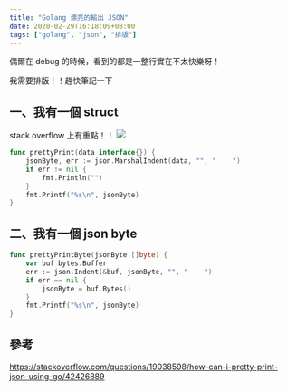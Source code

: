 ```yaml
---
title: "Golang 漂亮的輸出 JSON"
date: 2020-02-29T16:18:09+08:00
tags: ["golang", "json", "排版"]
---
```


偶爾在 debug 的時候，看到的都是一整行實在不太快樂呀！

我需要排版！！趕快筆記一下


## 一、我有一個 struct
stack overflow 上有重點！！
![](https://i.imgur.com/xGFhCHW.png)


```go
func prettyPrint(data interface{}) {
	jsonByte, err := json.MarshalIndent(data, "", "    ")
	if err != nil {
		fmt.Println("")
	}
	fmt.Printf("%s\n", jsonByte)
}
```


## 二、我有一個 json byte
```go
func prettyPrintByte(jsonByte []byte) {
	var buf bytes.Buffer
	err := json.Indent(&buf, jsonByte, "", "    ")
	if err == nil {
		jsonByte = buf.Bytes()
	}
	fmt.Printf("%s\n", jsonByte)
}
```

## 參考
https://stackoverflow.com/questions/19038598/how-can-i-pretty-print-json-using-go/42426889

